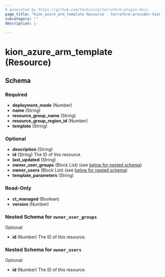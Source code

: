 ```yaml
---
# generated by https://github.com/hashicorp/terraform-plugin-docs
page_title: "kion_azure_arm_template Resource - terraform-provider-kion"
subcategory: ""
description: |-
  
---
```


# kion_azure_arm_template (Resource)





<!-- schema generated by tfplugindocs -->
## Schema

### Required

- **deployment_mode** (Number)
- **name** (String)
- **resource_group_name** (String)
- **resource_group_region_id** (Number)
- **template** (String)

### Optional

- **description** (String)
- **id** (String) The ID of this resource.
- **last_updated** (String)
- **owner_user_groups** (Block List) (see [below for nested schema](#nestedblock--owner_user_groups))
- **owner_users** (Block List) (see [below for nested schema](#nestedblock--owner_users))
- **template_parameters** (String)

### Read-Only

- **ct_managed** (Boolean)
- **version** (Number)

<a id="nestedblock--owner_user_groups"></a>
### Nested Schema for `owner_user_groups`

Optional:

- **id** (Number) The ID of this resource.


<a id="nestedblock--owner_users"></a>
### Nested Schema for `owner_users`

Optional:

- **id** (Number) The ID of this resource.


